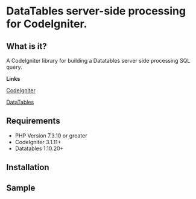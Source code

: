 # DataTables server-side processing for CodeIgniter.
## What is it?
A CodeIgniter library for building a Datatables server side processing SQL query.

**Links**

[CodeIgniter](https://codeigniter.com/)

[DataTables](https://datatables.net/)
## Requirements
- PHP Version 7.3.10 or greater
- CodeIgniter 3.1.11+
- Datatables 1.10.20+
## Installation
## Sample